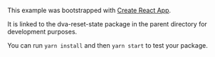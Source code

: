 This example was bootstrapped with [Create React App](https://github.com/facebook/create-react-app).

It is linked to the dva-reset-state package in the parent directory for development purposes.

You can run `yarn install` and then `yarn start` to test your package.

